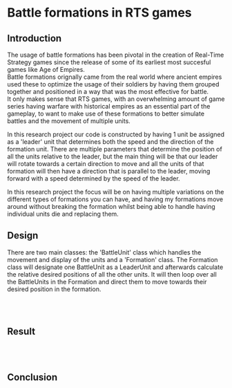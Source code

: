 # Battle formations in RTS games
## Introduction
The usage of battle formations has been pivotal in the creation of Real-Time Strategy games since the release of some of its earliest most succesful games like Age of Empires.  
Battle formations orignally came from the real world where ancient empires used these to optimize the usage of their soldiers by having them grouped together and positioned in a way that was the most effective for battle.</br>
It only makes sense that RTS games, with an overwhelming amount of game series having warfare with historical empires as an essential part of the gameplay, to want to make use of these formations to better simulate battles and the movement of multiple units.  </br>

In this research project our code is constructed by having 1 unit be assigned as a 'leader' unit that determines both the speed and the direction of the formation unit. There are multiple parameters that determine the position of all the units relative to the leader, but the main thing will be that our leader will rotate towards a certain direction to move and all the units of that formation will then have a direction that is parallel to the leader, moving forward with a speed determined by the speed of the leader.</br>

In this research project the focus will be on having multiple variations on the different types of formations you can have, and having my formations move around without breaking the formation whilst being able to handle having individual units die and replacing them. </br>

## Design
There are two main classes: the 'BattleUnit' class which handles the movement and display of the units and a 'Formation' class. The Formation class will designate one BattleUnit as a LeaderUnit and afterwards calculate the relative desired positions of all the other units. It will then loop over all the BattleUnits in the Formation and direct them to move towards their desired position in the formation.   

</br></br>

## Result

</br></br>

## Conclusion
